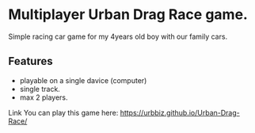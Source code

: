 # Multiplayer Urban Drag Race game.

Simple racing car game for my 4years old boy with our family cars.

## Features
- playable on a single davice (computer)
- single track.
- max 2 players.

Link
You can play this game here:  https://urbbiz.github.io/Urban-Drag-Race/